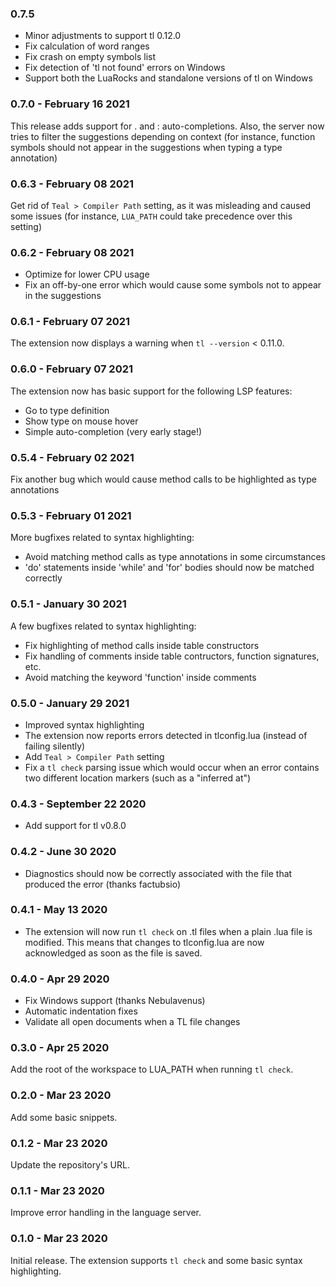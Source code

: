 ### 0.7.5

- Minor adjustments to support tl 0.12.0
- Fix calculation of word ranges
- Fix crash on empty symbols list
- Fix detection of 'tl not found' errors on Windows
- Support both the LuaRocks and standalone versions of tl on Windows

### 0.7.0 - February 16 2021

This release adds support for . and : auto-completions. Also, the server now tries to filter the suggestions depending on context (for instance, function symbols should not appear in the suggestions when typing a type annotation)

### 0.6.3 - February 08 2021

Get rid of `Teal > Compiler Path` setting, as it was misleading and caused some issues (for instance, `LUA_PATH` could take precedence over this setting)

### 0.6.2 - February 08 2021

- Optimize for lower CPU usage
- Fix an off-by-one error which would cause some symbols not to appear in the suggestions

### 0.6.1 - February 07 2021

The extension now displays a warning when `tl --version` < 0.11.0.

### 0.6.0 - February 07 2021

The extension now has basic support for the following LSP features:

- Go to type definition
- Show type on mouse hover
- Simple auto-completion (very early stage!)

### 0.5.4 - February 02 2021

Fix another bug which would cause method calls to be highlighted as type annotations

### 0.5.3 - February 01 2021

More bugfixes related to syntax highlighting:

- Avoid matching method calls as type annotations in some circumstances
- 'do' statements inside 'while' and 'for' bodies should now be matched correctly

### 0.5.1 - January 30 2021

A few bugfixes related to syntax highlighting:

- Fix highlighting of method calls inside table constructors
- Fix handling of comments inside table contructors, function signatures, etc.
- Avoid matching the keyword 'function' inside comments

### 0.5.0 - January 29 2021

- Improved syntax highlighting
- The extension now reports errors detected in tlconfig.lua (instead of failing silently)
- Add `Teal > Compiler Path` setting
- Fix a `tl check` parsing issue which would occur when an error contains two different location markers (such as a "inferred at")

### 0.4.3 - September 22 2020

- Add support for tl v0.8.0

### 0.4.2 - June 30 2020

- Diagnostics should now be correctly associated with the file that produced the error (thanks factubsio) 

### 0.4.1 - May 13 2020

- The extension will now run `tl check` on .tl files when a plain .lua file is modified. This means that changes to tlconfig.lua are now acknowledged as soon as the file is saved.

### 0.4.0 - Apr 29 2020

- Fix Windows support (thanks Nebulavenus)
- Automatic indentation fixes
- Validate all open documents when a TL file changes

### 0.3.0 - Apr 25 2020

Add the root of the workspace to LUA_PATH when running `tl check`.

### 0.2.0 - Mar 23 2020

Add some basic snippets.

### 0.1.2 - Mar 23 2020

Update the repository's URL.

### 0.1.1 - Mar 23 2020

Improve error handling in the language server.

### 0.1.0 - Mar 23 2020

Initial release. The extension supports `tl check` and some basic syntax highlighting.
